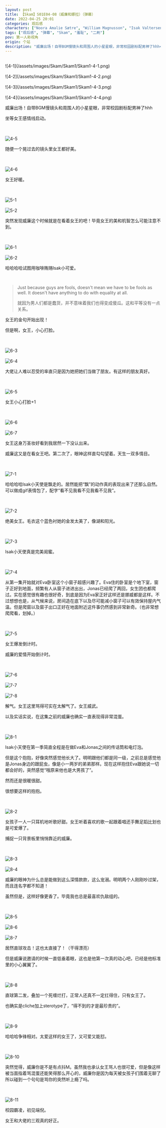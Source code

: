 ```yaml
---
layout: post
title: 【Skam】S01E04-08（威廉和娜拉）（弹幕）
date: 2022-04-25 20:01
categories: 观后感
characters: ["Noora Amalie Sætre", "William Magnusson", "Isak Valtersen"]
tags: ["观后感", "弹幕", "Skam", "羞耻", "二刷"]
pov: 第一人称视角
origin: 个站
description: "威廉出场！自带BGM慢镜头和周围人的小星星眼，非常校园剧标配男神了hhh<br>坐等女王感情线启动。<br>“就因为男人们都是蠢货，并不意味着我们也得变成傻瓜。这和平等没有一点关系。”"
---
```


<br>
![4-1](/assets/images/Skam/Skam1/Skam1-4-1.png)
<br><br>
![4-2](/assets/images/Skam/Skam1/Skam1-4-2.png)
<br><br>
![4-3](/assets/images/Skam/Skam1/Skam1-4-3.png)
<br><br>
![4-4](/assets/images/Skam/Skam1/Skam1-4-4.png)
<br>

威廉出场！自带BGM慢镜头和周围人的小星星眼，非常校园剧标配男神了hhh

坐等女王感情线启动。

<br><br>
![4-5](/assets/images/Skam/Skam1/Skam1-4-5.png)
<br>

随便一个晃过去的镜头里女王都好美。

<br><br>
![4-6](/assets/images/Skam/Skam1/Skam1-4-6.png)
<br>

女王好暖。

<br><br>
![5-1](/assets/images/Skam/Skam1/Skam1-5-1.png)
<br><br>
![5-2](/assets/images/Skam/Skam1/Skam1-5-2.png)
<br>

突然发现威廉这个时候就是在看着女王的吧！毕竟女王的美和机智怎么可能注意不到。

<br><br>
![6-1](/assets/images/Skam/Skam1/Skam1-6-1.png)
<br><br>
![6-2](/assets/images/Skam/Skam1/Skam1-6-2.png)
<br>

哈哈哈哈试图用咖啡贿赂Isak小可爱。

<br>

> Just because guys are fools, doesn't mean we have to be fools as well. It doesn't have anything to do with equality at all.
>
> 就因为男人们都是蠢货，并不意味着我们也得变成傻瓜。这和平等没有一点关系。

女王的金句开始出现！

但是啊，女王，小心打脸。

<br><br>
![6-3](/assets/images/Skam/Skam1/Skam1-6-3.png)
<br><br>
![6-4](/assets/images/Skam/Skam1/Skam1-6-4.png)
<br>

大佬让人难以忍受的率直只是因为她把她们当做了朋友。有这样的朋友真好。

<br><br>
![6-5](/assets/images/Skam/Skam1/Skam1-6-5.png)
<br>

女王小心打脸+1

<br><br>
![6-6](/assets/images/Skam/Skam1/Skam1-6-6.png)
<br><br>
![6-7](/assets/images/Skam/Skam1/Skam1-6-7.png)
<br>

女王这身万圣妆好看到我居然一下没认出来。

威廉这又是在看女王吧。第二次了，眼神这样直勾勾望着。天生一双多情目。

<br><br>
![7-1](/assets/images/Skam/Skam1/Skam1-7-1.png)
<br>

哈哈哈哈Isak小天使是飘走的。居然能把“飘”的动作真的表现出来了还那么自然。可以做成gif表情包了，配字“看不见我看不见我看不见我”。

<br><br>
![7-2](/assets/images/Skam/Skam1/Skam1-7-2.png)
<br>

绝美女王。毛衣这个蓝色衬她的金发太美了，像湖和阳光。

<br><br>
![7-3](/assets/images/Skam/Skam1/Skam1-7-3.png)
<br>

Isak小天使真是完美闺蜜。

<br><br>
![7-4](/assets/images/Skam/Skam1/Skam1-7-4.png)
<br>

从第一集开始就对Eva卧室这个小窗子超感兴趣了。Eva住的卧室是个地下室，窗子正好到地面，频繁有人从窗子进进出出，Jonas已经爬了两回，女生团也都爬过。实在感觉很有趣也很好奇，到底是因为Eva家正好这样还是挪威都是这样。不过想想也是，从气候来说，房间造在底下以及尽可能减小窗子可以有效保持屋内气温。但是爬窗以及窗子出口正好在地面附近这件事仍然感到非常新奇。（也非常想爬爬看，划掉。）

<br><br>
![7-5](/assets/images/Skam/Skam1/Skam1-7-5.png)
<br>

女王爆发倒计时。

威廉的爱情开始倒计时。

<br><br>
![7-6](/assets/images/Skam/Skam1/Skam1-7-6.png)
<br><br>
![7-7](/assets/images/Skam/Skam1/Skam1-7-7.png)
<br><br>
![7-8](/assets/images/Skam/Skam1/Skam1-7-8.png)
<br>

解气。女王这里骂得可实在太解气了。女王威武。

以及实话实说，在这集之前的威廉也确实一直表现得非常混蛋。

<br><br>
![8-1](/assets/images/Skam/Skam1/Skam1-8-1.png)
<br>

Isak小天使在第一季简直全程是在做Eva和Jonas之间的传话筒和电灯泡。

但是这个抱抱，好像突然感觉他长大了。明明跟他们都是同一级，之前总是感觉他是Jonas身边的跟屁虫，像是小一两岁的弟弟那样。现在这样抱住Eva跟她说一切都会好的，突然感觉“哦原来他也是大男孩了”。

然而还是很暖很甜。

很想要这样的抱抱。

<br><br>
![8-2](/assets/images/Skam/Skam1/Skam1-8-2.png)
<br>

女孩子一人一只耳机地听歌好甜。女王听着喜欢的歌一起跟着唱还手舞足蹈比划也是可爱爆了。

捕捉一只背景板里悄悄靠近的威廉。

<br><br>
![8-3](/assets/images/Skam/Skam1/Skam1-8-3.png)
<br><br>
![8-4](/assets/images/Skam/Skam1/Skam1-8-4.png)
<br>

威廉的眼神为什么总是能做到这么深情款款，这么宠溺。明明两个人刚刚吵过架，而且连名字都不知道！

虽然但是，这样好像更香了。毕竟我也总是最喜欢仇敌组的。

<br><br>
![8-5](/assets/images/Skam/Skam1/Skam1-8-5.png)
<br><br>
![8-6](/assets/images/Skam/Skam1/Skam1-8-6.png)
<br><br>
![8-7](/assets/images/Skam/Skam1/Skam1-8-7.png)
<br>

居然直球攻击！这也太直接了！（干得漂亮）

但是威廉说邀请的时候一直低垂着眼，这也是他第一次真的动心吧，已经是他标准里的小心翼翼了。

<br><br>
![8-8](/assets/images/Skam/Skam1/Skam1-8-8.png)
<br>

直球第二发，叠加一个死缠烂打，正常人还真不一定扛得住，只有女王了。

也确实是cliche加上sterotype了，“得不到的才是最珍贵的”。

<br><br>
![8-9](/assets/images/Skam/Skam1/Skam1-8-9.png)
<br>

哈哈哈争锋相对。太爱这样的女王了，又可爱又能怼。

<br><br>
![8-10](/assets/images/Skam/Skam1/Skam1-8-10.png)
<br>

突然觉得，威廉你是不是有点抖M。虽然我也承认女王骂人也很可爱，但是像这样被当面指着骂混蛋还能笑得那么开心的，威廉你是因为每天被女孩子们围着无聊了所以碰到一个句句是骂你的突然听上瘾了吗。

<br><br>
![8-11](/assets/images/Skam/Skam1/Skam1-8-11.png)
<br>

校园霸凌，初见端倪。

女王和大佬的三观真的好正。
